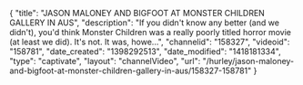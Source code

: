 {
    "title": "JASON MALONEY AND BIGFOOT AT MONSTER CHILDREN GALLERY IN AUS",
    "description": "If you didn't know any better (and we didn't), you'd think Monster Children was a really poorly titled horror movie (at least we did). It's not. It was, howe...",
    "channelid": "158327",
    "videoid": "158781",
    "date_created": "1398292513",
    "date_modified": "1418181334",
    "type": "captivate",
    "layout": "channelVideo",
    "url": "\/hurley\/jason-maloney-and-bigfoot-at-monster-children-gallery-in-aus\/158327-158781"
}